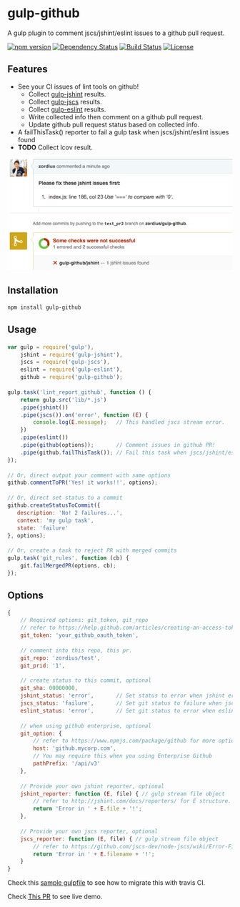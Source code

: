 gulp-github
===========

A gulp plugin to comment jscs/jshint/eslint issues to a github pull request.

[![npm version](https://img.shields.io/npm/v/gulp-github.svg)](https://www.npmjs.org/package/gulp-github) [![Dependency Status](https://david-dm.org/zordius/gulp-github.svg)](https://david-dm.org/zordius/gulp-github) [![Build Status](https://travis-ci.org/zordius/gulp-github.svg?branch=master)](https://travis-ci.org/zordius/gulp-github) [![License](https://img.shields.io/badge/license-MIT-green.svg)](LICENSE.txt)

Features
--------

* See your CI issues of lint tools on github!
  * Collect <a href="https://github.com/spenceralger/gulp-jshint">gulp-jshint</a> results.
  * Collect <a href="https://github.com/jscs-dev/gulp-jscs">gulp-jscs</a> results.
  * Collect <a href="https://github.com/adametry/gulp-eslint">gulp-eslint</a> results.
  * Write collected info then comment on a github pull request.
  * Update github pull request status based on collected info.
* A failThisTask() reporter to fail a gulp task when jscs/jshint/eslint issues found
* **TODO** Collect lcov result.

<img src="demo.png" />

Installation
------------

```sh
npm install gulp-github
```

Usage
-----

```javascript
var gulp = require('gulp'),
    jshint = require('gulp-jshint'),
    jscs = require('gulp-jscs'),
    eslint = require('gulp-eslint'),
    github = require('gulp-github');

gulp.task('lint_report_github', function () {
    return gulp.src('lib/*.js')
    .pipe(jshint())
    .pipe(jscs()).on('error', function (E) {
        console.log(E.message);   // This handled jscs stream error.
    })
    .pipe(eslint())
    .pipe(github(options));       // Comment issues in github PR!
    .pipe(github.failThisTask()); // Fail this task when jscs/jshint/eslint issues found.
});

// Or, direct output your comment with same options
github.commentToPR('Yes! it works!!', options);

// Or, direct set status to a commit
github.createStatusToCommit({
   description: 'No! 2 failures...',
   context: 'my gulp task',
   state: 'failure'
}, options);

// Or, create a task to reject PR with merged commits
gulp.task('git_rules', function (cb) {
    git.failMergedPR(options, cb);
});
```

Options
-------

```javascript
{
    // Required options: git_token, git_repo
    // refer to https://help.github.com/articles/creating-an-access-token-for-command-line-use/
    git_token: 'your_github_oauth_token',

    // comment into this repo, this pr.
    git_repo: 'zordius/test',
    git_prid: '1',

    // create status to this commit, optional
    git_sha: 00000000,
    jshint_status: 'error',       // Set status to error when jshint errors, optional
    jscs_status: 'failure',       // Set git status to failure when jscs errors, optional
    eslint_status: 'error',       // Set git status to error when eslint errors, optional

    // when using github enterprise, optional
    git_option: {
        // refer to https://www.npmjs.com/package/github for more options
        host: 'github.mycorp.com',
        // You may require this when you using Enterprise Github
        pathPrefix: '/api/v3'
    },

    // Provide your own jshint reporter, optional
    jshint_reporter: function (E, file) { // gulp stream file object
        // refer to http://jshint.com/docs/reporters/ for E structure.
        return 'Error in ' + E.file + '!';
    },

    // Provide your own jscs reporter, optional
    jscs_reporter: function (E, file) { // gulp stream file object
        // refer to https://github.com/jscs-dev/node-jscs/wiki/Error-Filters for E structure.
        return 'Error in ' + E.filename + '!';
    }
}
```

Check this <a href="gulpfile.js">sample gulpfile</a> to see how to migrate this with travis CI.

Check <a href="https://github.com/zordius/gulp-github/pull/4">This PR</a> to see live demo.
